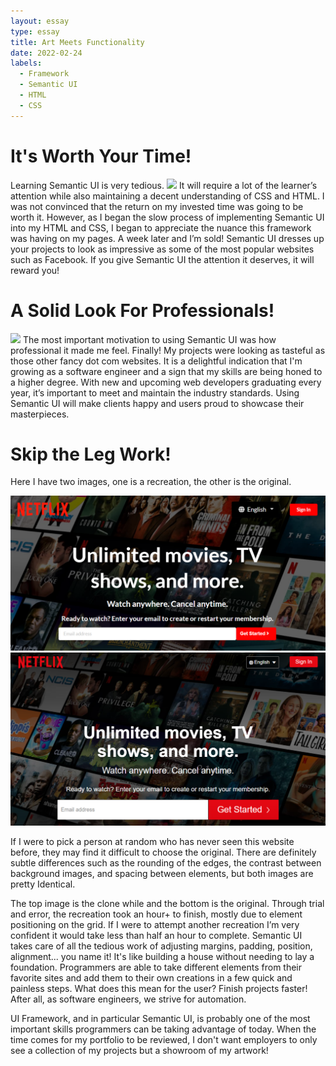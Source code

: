 ```yaml
---
layout: essay
type: essay
title: Art Meets Functionality
date: 2022-02-24
labels:
  - Framework
  - Semantic UI
  - HTML
  - CSS
---
```


# It's Worth Your Time!

Learning Semantic UI is very tedious. 
<img class= "ui medium left floated image" src="https://assets.entrepreneur.com/content/3x2/2000/20190910104502-Greencurrency.jpeg?auto=webp&quality=95&crop=16:9&width=675">
It will require a lot of the learner’s attention while also maintaining a decent understanding of CSS and HTML. I was not convinced that the return on my invested time was going to be worth it. However, as I began the slow process of implementing Semantic UI into my HTML and CSS, I began to appreciate the nuance this framework was having on my pages. A week later and I’m sold! Semantic UI dresses up your projects to look as impressive as some of the most popular websites such as Facebook. If you give Semantic UI the attention it deserves, it will reward you!

# A Solid Look For Professionals!

<img class= "ui small right floated image" src="https://www.pinclipart.com/picdir/big/284-2842237_masterpiece-computer-icons-cartoon-human-behavior-clipart.png">
The most important motivation to using Semantic UI was how professional it made me feel. Finally! My projects were looking as tasteful as those other fancy dot com websites. It is a delightful indication that I'm growing as a software engineer and a sign that my skills are being honed to a higher degree. With new and upcoming web developers graduating every year, it’s important to meet and maintain the industry standards. Using Semantic UI will make clients happy and users proud to showcase their masterpieces. 

# Skip the Leg Work!

Here I have two images, one is a recreation, the other is the original. 

<div>
  <img class="ui right large floated image" src="https://github.com/carakaki808/carakaki808.github.io/blob/master/images/NetflixClone.png?raw=true">
  
  
  
  <img class="ui right large floated image" src="https://github.com/carakaki808/carakaki808.github.io/blob/master/images/NetflixOrig.png?raw=true">
  </div>
  
If I were to pick a person at random who has never seen this website before, they may find it difficult to choose the original. There are definitely subtle differences such as the rounding of the edges, the contrast between background images, and spacing between elements, but both images are pretty Identical.

The top image is the clone while and the bottom is the original. Through trial and error, the recreation took an hour+ to finish, mostly due to element positioning on the grid. If I were to attempt another recreation I’m very confident it would take less than half an hour to complete. Semantic UI takes care of all the tedious work of adjusting margins, padding, position, alignment... you name it! It's like building a house without needing to lay a foundation. Programmers are able to take different elements from their favorite sites and add them to their own creations in a few quick and painless steps. What does this mean for the user? Finish projects faster! After all, as software engineers, we strive for automation.

UI Framework, and in particular Semantic UI, is probably one of the most important skills programmers can be taking advantage of today. When the time comes for my portfolio to be reviewed, I don't want employers to only see a collection of my projects but a showroom of my artwork!
